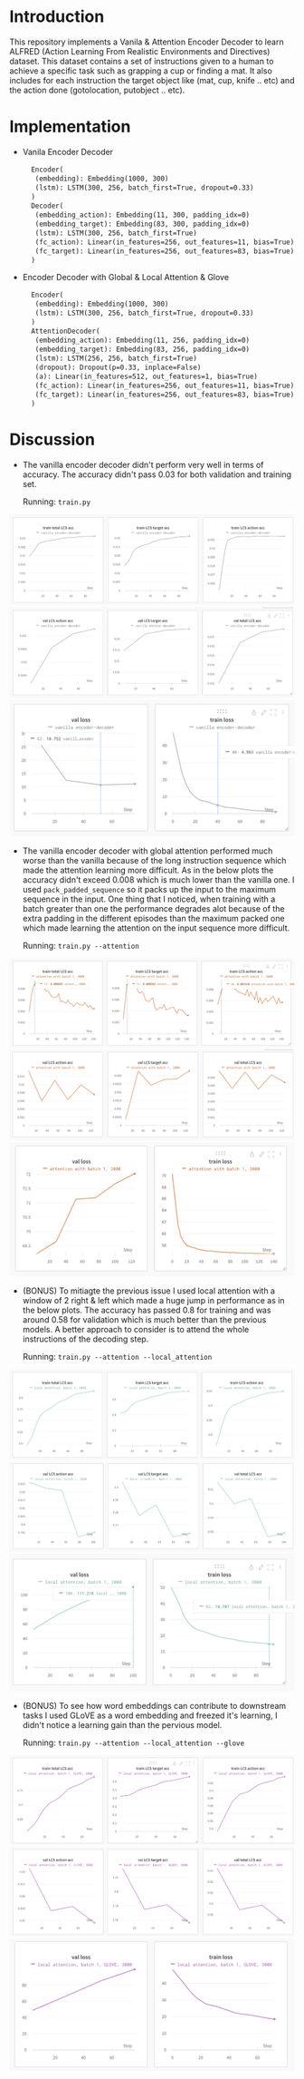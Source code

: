 # Introduction
This repository implements a Vanila & Attention Encoder Decoder to learn ALFRED (Action Learning From Realistic Environments and Directives) dataset. This dataset contains a set of instructions given to a human to achieve a specific task such as grapping a cup or finding a mat. It also includes for each instruction the target object like (mat, cup, knife .. etc) and the action done (gotolocation, putobject .. etc).

# Implementation

- Vanila Encoder Decoder

        Encoder(
         (embedding): Embedding(1000, 300)
         (lstm): LSTM(300, 256, batch_first=True, dropout=0.33)
        )
        Decoder(
         (embedding_action): Embedding(11, 300, padding_idx=0)
         (embedding_target): Embedding(83, 300, padding_idx=0)
         (lstm): LSTM(300, 256, batch_first=True)
         (fc_action): Linear(in_features=256, out_features=11, bias=True)
         (fc_target): Linear(in_features=256, out_features=83, bias=True)
        )   

- Encoder Decoder with Global & Local Attention & Glove

        Encoder(
         (embedding): Embedding(1000, 300)
         (lstm): LSTM(300, 256, batch_first=True, dropout=0.33)
        )
        AttentionDecoder(
         (embedding_action): Embedding(11, 256, padding_idx=0)
         (embedding_target): Embedding(83, 256, padding_idx=0)
         (lstm): LSTM(256, 256, batch_first=True)
         (dropout): Dropout(p=0.33, inplace=False)
         (a): Linear(in_features=512, out_features=1, bias=True)
         (fc_action): Linear(in_features=256, out_features=11, bias=True)
         (fc_target): Linear(in_features=256, out_features=83, bias=True)
        )

# Discussion

- The vanilla encoder decoder didn't perform very well in terms of accuracy. The accuracy didn't pass 0.03 for both validation and training set. 

    Running: `train.py`

![](plots/vanilla_train.png)
![](plots/vanilla_val.png)
![](plots/vanilla_loss.png)


- The vanilla encoder decoder with global attention performed much worse than the vanilla because of the long instruction sequence which made the attention learning more difficult. As in the below plots the accuracy didn't exceed 0.008 which is much lower than the vanilla one. I used `pack_padded_sequence` so it packs up the input to the maximum sequence in the input. One thing that I noticed, when training with a batch greater than one the performance degrades alot because of the extra padding in the different episodes than the maximum packed one which made learning the attention on the input sequence more difficult.

    Running: `train.py --attention`

![](plots/global_attention_train.png)
![](plots/global_attention_val.png)
![](plots/global_attention_loss.png)

- (BONUS) To mitiagte the previous issue I used local attention with a window of 2 right & left which made a huge jump in performance as in the below plots. The accuracy has passed 0.8 for training and was around 0.58 for validation which is much better than the previous models. A better approach to consider is to attend the whole instructions of the decoding step.

    Running: `train.py --attention --local_attention`

![](plots/local_attention_train.png)
![](plots/local_attention_val.png)
![](plots/local_attention_loss.png)

- (BONUS) To see how word embeddings can contribute to downstream tasks I used GLoVE as a word embedding and freezed it's learning, I didn't notice a learning gain than the pervious model.

    Running: `train.py --attention --local_attention --glove`

![](plots/local_attention_glove_train.png)
![](plots/local_attention_glove_val.png)
![](plots/local_attention_glove_loss.png)
